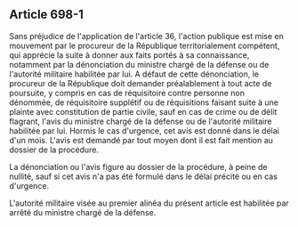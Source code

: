 Article 698-1
----
Sans préjudice de l'application de l'article 36, l'action publique est mise en
mouvement par le procureur de la République territorialement compétent, qui
apprécie la suite à donner aux faits portés à sa connaissance, notamment par la
dénonciation du ministre chargé de la défense ou de l'autorité militaire
habilitée par lui. A défaut de cette dénonciation, le procureur de la République
doit demander préalablement à tout acte de poursuite, y compris en cas de
réquisitoire contre personne non dénommée, de réquisitoire supplétif ou de
réquisitions faisant suite à une plainte avec constitution de partie civile,
sauf en cas de crime ou de délit flagrant, l'avis du ministre chargé de la
défense ou de l'autorité militaire habilitée par lui. Hormis le cas d'urgence,
cet avis est donné dans le délai d'un mois. L'avis est demandé par tout moyen
dont il est fait mention au dossier de la procédure.

La dénonciation ou l'avis figure au dossier de la procédure, à peine de nullité,
sauf si cet avis n'a pas été formulé dans le délai précité ou en cas d'urgence.

L'autorité militaire visée au premier alinéa du présent article est habilitée
par arrêté du ministre chargé de la défense.

